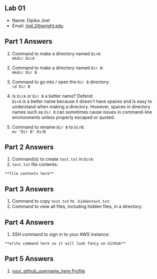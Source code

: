 ## Lab 01

- Name: Dipika Jirel
- Email: jirel.2@wright.edu

## Part 1 Answers

1. Command to make a directory named `DirA`: </br>
     `mkdir DirA`
   
2. Command to make a directory named `Dir B`: </br>
     `mkdir Dir B`
   
3. Command to go into / open the `Dir B` directory: </br>
     `cd Dir B`
4. Is `DirA` or `Dir B` a better name?  Defend: </br>
      `DirA` is a better name because it doesn't have spaces and is easy to understand when making a directory. However, spaces in directory names such as `Dir B` can sometimes cause issues in command-line environments unless properly escaped or quoted.
5. Command to rename `Dir B` to `DirB`:  </br>
     `mv "Dir B" DirB`

## Part 2 Answers

1. Command(s) to create `test.txt` in `DirA`:
2. `test.txt` file contents:

```
**file contents here**
```

## Part 3 Answers

1. Command to copy `test.txt` to `.hiddentext.txt`: 
2. Command to view all files, including hidden files, in a directory: 

## Part 4 Answers

1. SSH command to sign in to your AWS instance:

```
**write command here so it will look fancy on GitHub**
```

## Part 5 Answers

1. [your_github_username_here Profile](FIXTHISURL-https://github.com/your_username)
